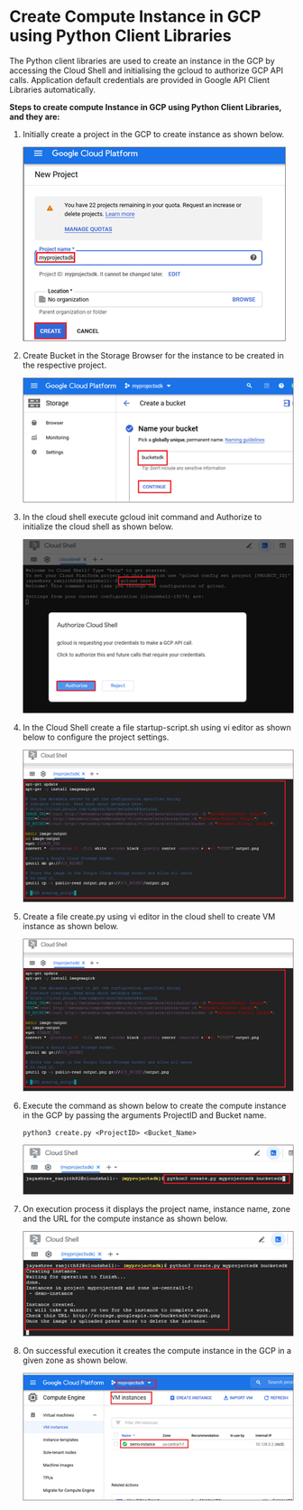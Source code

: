 # Create Compute Instance in GCP using Python Client Libraries

The Python client libraries are used to create an instance in the GCP by accessing the Cloud Shell and initialising the gcloud to authorize GCP API calls. Application default credentials are provided in Google API Client Libraries automatically.

**Steps to create compute Instance in GCP using Python Client Libraries, and they are:**

1.	Initially create a project in the GCP to create instance as shown below.

     ![Alt text](https://github.com/Protontech-1803/devops/blob/master/GCPpythonInstance/GCPpythonInstancePNG/CreateProject.png)

2.	Create Bucket in the Storage Browser for the instance to be created in the respective project.

     ![Alt text](https://github.com/Protontech-1803/devops/blob/master/GCPpythonInstance/GCPpythonInstancePNG/CreateBucket.png)
 
3.	In the cloud shell execute gcloud init command and Authorize to initialize the cloud shell as shown below.

      ![Alt text](https://github.com/Protontech-1803/devops/blob/master/GCPpythonInstance/GCPpythonInstancePNG/AuthorizeCloudShell.png)
 

4.	In the Cloud Shell create a file startup-script.sh using vi editor as shown below to configure the project settings.

      ![Alt text](https://github.com/Protontech-1803/devops/blob/master/GCPpythonInstance/GCPpythonInstancePNG/StartupScript.png)

     

5.	Create a file create.py using vi editor in the cloud shell to create VM instance as shown below.

      ![Alt text](https://github.com/Protontech-1803/devops/blob/master/GCPpythonInstance/GCPpythonInstancePNG/CreateInstanceCodeSnippet.png)

   
 

6.	Execute the command as shown below to create the compute instance in the GCP by passing the arguments ProjectID and Bucket name.

        python3 create.py <ProjectID> <Bucket_Name>

 
      ![Alt text](https://github.com/Protontech-1803/devops/blob/master/GCPpythonInstance/GCPpythonInstancePNG/ExecuteCreateInstanceCode.png)
      

7.	On execution process it displays the project name, instance name, zone and the URL for the compute instance as shown below.

      ![Alt text](https://github.com/Protontech-1803/devops/blob/master/GCPpythonInstance/GCPpythonInstancePNG/ExecutionMessage.png)
 

8.	On successful execution it creates the compute instance in the GCP in a given zone as shown below.

      ![Alt text](https://github.com/Protontech-1803/devops/blob/master/GCPpythonInstance/GCPpythonInstancePNG/InstanceCreated.png)
 




